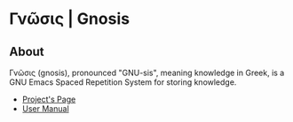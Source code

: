 # Γνῶσις | Gnosis

## About

Γνῶσις (gnosis), pronounced "GNU-sis", meaning knowledge in Greek,
is a GNU Emacs Spaced Repetition System for storing knowledge.

- [Project's Page](https://thanosapollo.org/projects/gnosis/)
- [User Manual](https://elpa.nongnu.org/nongnu/doc/gnosis.html)
